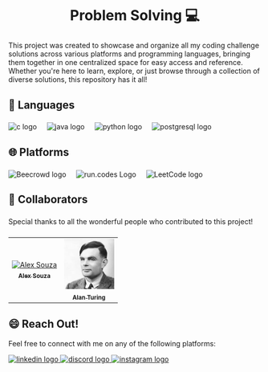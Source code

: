 <h1 align="center">Problem Solving 💻</h1>

###

<p>This project was created to showcase and organize all my coding challenge solutions across various platforms and programming languages, bringing them together in one centralized space for easy access and reference. Whether you're here to learn, explore, or just browse through a collection of diverse solutions, this repository has it all!</p>

###

<h2>🔧 Languages</h2>

###

<div align="left">
    <img src="https://cdn.jsdelivr.net/gh/devicons/devicon/icons/c/c-original.svg" height="50" alt="c logo"  />
    <img width="12" />
    <img src="https://cdn.jsdelivr.net/gh/devicons/devicon/icons/java/java-original.svg" height="50" alt="java logo"  />
    <img width="12" />
    <img src="https://cdn.jsdelivr.net/gh/devicons/devicon/icons/python/python-original.svg" height="50" alt="python logo"  />
    <img width="12" />
    <img src="https://cdn.jsdelivr.net/gh/devicons/devicon/icons/postgresql/postgresql-original.svg" height="50" alt="postgresql logo"  />
</div>

###

<h2>🌐 Platforms</h2>

###

<div align="left">
    <img width="50" height="50" src="https://www.beecrowd.com.br/judge/favicon.ico?1635097036" alt="Beecrowd logo">
    <img width="12" />
    <img width="50" height="50" src="icons/runcodes.png" alt="run.codes Logo">
    <img width="12" />
    <img width="50" height="50" src="icons/leetcode.png" alt="LeetCode logo">
</div>

###

<h2 id="colab">🤝 Collaborators</h2>

###

<p>Special thanks to all the wonderful people who contributed to this project!</p>

###

<table>
  <tr>
    <td align="center">
      <a href="https://github.com/alexbeldam">
        <img src="https://avatars.githubusercontent.com/u/106851123?v=4" width="100px;" alt="Alex Souza"/><br>
        <sub>
          <b>Alex Souza</b>
        </sub>
      </a>
    </td>
    <td align="center">
      <a href="https://pt.wikipedia.org/wiki/Alan_Turing">
        <img src="icons/alan.jpg" width="100px;" alt="Alan Turing"/><br>
        <sub>
          <b>Alan Turing</b>
        </sub>
      </a>
    </td>
  </tr>
</table>

###

<h2>😄 Reach Out!</h2>

<p>Feel free to connect with me on any of the following platforms:</p>

<div align="left">
  <a href="https://www.linkedin.com/in/alexbeldam" target="_blank">
    <img src="https://raw.githubusercontent.com/maurodesouza/profile-readme-generator/master/src/assets/icons/social/linkedin/default.svg" width="62" height="50" alt="linkedin logo"  />
  </a>
  <a href="https://discordapp.com/users/alexbeldam" target="_blank">
    <img src="https://raw.githubusercontent.com/maurodesouza/profile-readme-generator/master/src/assets/icons/social/discord/default.svg" width="62" height="50" alt="discord logo"  />
  </a>
  <a href="https://www.instagram.com/alexbeldam" target="_blank">
    <img src="https://raw.githubusercontent.com/maurodesouza/profile-readme-generator/master/src/assets/icons/social/instagram/default.svg" width="62" height="50" alt="instagram logo"  />
  </a>
</div>

###